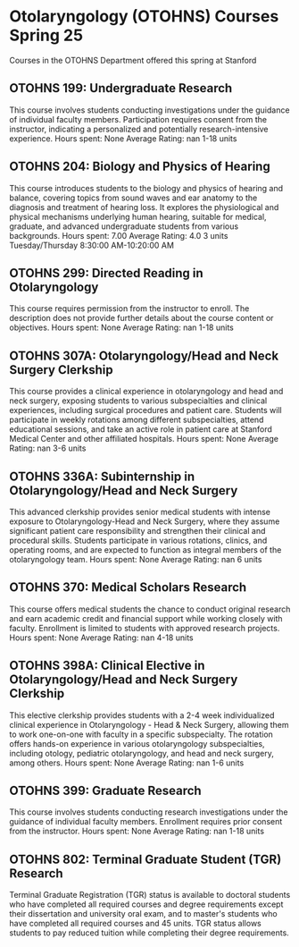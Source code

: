 # Otolaryngology (OTOHNS) Courses Spring 25 
Courses in the OTOHNS Department offered this spring at Stanford
 ## OTOHNS 199: Undergraduate Research
This course involves students conducting investigations under the guidance of individual faculty members. Participation requires consent from the instructor, indicating a personalized and potentially research-intensive experience.
Hours spent: None
Average Rating: nan
1-18 units
## OTOHNS 204: Biology and Physics of Hearing
This course introduces students to the biology and physics of hearing and balance, covering topics from sound waves and ear anatomy to the diagnosis and treatment of hearing loss. It explores the physiological and physical mechanisms underlying human hearing, suitable for medical, graduate, and advanced undergraduate students from various backgrounds.
Hours spent: 7.00
Average Rating: 4.0
3 units
Tuesday/Thursday 8:30:00 AM-10:20:00 AM
## OTOHNS 299: Directed Reading in Otolaryngology
This course requires permission from the instructor to enroll. The description does not provide further details about the course content or objectives.
Hours spent: None
Average Rating: nan
1-18 units
## OTOHNS 307A: Otolaryngology/Head and Neck Surgery Clerkship
This course provides a clinical experience in otolaryngology and head and neck surgery, exposing students to various subspecialties and clinical experiences, including surgical procedures and patient care. Students will participate in weekly rotations among different subspecialties, attend educational sessions, and take an active role in patient care at Stanford Medical Center and other affiliated hospitals.
Hours spent: None
Average Rating: nan
3-6 units
## OTOHNS 336A: Subinternship in Otolaryngology/Head and Neck Surgery
This advanced clerkship provides senior medical students with intense exposure to Otolaryngology-Head and Neck Surgery, where they assume significant patient care responsibility and strengthen their clinical and procedural skills. Students participate in various rotations, clinics, and operating rooms, and are expected to function as integral members of the otolaryngology team.
Hours spent: None
Average Rating: nan
6 units
## OTOHNS 370: Medical Scholars Research
This course offers medical students the chance to conduct original research and earn academic credit and financial support while working closely with faculty. Enrollment is limited to students with approved research projects.
Hours spent: None
Average Rating: nan
4-18 units
## OTOHNS 398A: Clinical Elective in Otolaryngology/Head and Neck Surgery Clerkship
This elective clerkship provides students with a 2-4 week individualized clinical experience in Otolaryngology - Head & Neck Surgery, allowing them to work one-on-one with faculty in a specific subspecialty. The rotation offers hands-on experience in various otolaryngology subspecialties, including otology, pediatric otolaryngology, and head and neck surgery, among others.
Hours spent: None
Average Rating: nan
1-6 units
## OTOHNS 399: Graduate Research
This course involves students conducting research investigations under the guidance of individual faculty members. Enrollment requires prior consent from the instructor.
Hours spent: None
Average Rating: nan
1-18 units
## OTOHNS 802: Terminal Graduate Student (TGR) Research
Terminal Graduate Registration (TGR) status is available to doctoral students who have completed all required courses and degree requirements except their dissertation and university oral exam, and to master's students who have completed all required courses and 45 units. TGR status allows students to pay reduced tuition while completing their degree requirements.